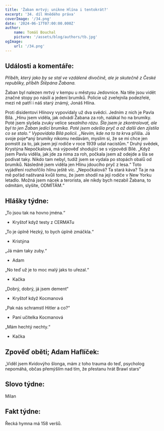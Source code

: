 ```yaml
---
title: 'Žaban mrtvý; unikne Hlína i tentokrát?'
excerpt: '34. díl Hnědého práva'
coverImage: '/34.png'
date: '2024-06-17T07:00:00.000Z'
author:
    name: Tomáš Bouchal
    picture: '/assets/blog/authors/tb.jpg'
ogImage:
    url: '/34.png'
---
```

## **Události a komentáře:**

_Příběh, který jako by se stal ve vzdálené divočině, ale je skutečně z České
republiky, příběh Štěpána Žabana._

Žaban byl nalezen mrtvý v kempu u městysu Jedovnice. Na těle jsou vidět
značné stopy po násilí a jedení brumíků. Policie už zveřejnila podezřelé,
mezi ně patří i náš starý známý, Jonáš Hlína.

Proti disidentovi Hlínovy vypovídaly už dva svědci. Jedním z nich je Pavla
Bílá. „Hínu jsem viděla, jak odvádí Žabana za roh, nalákal ho na brumíky.
Poté jsem slyšela zvuky velice sex*alního rázu. Šla jsem je zkontrolovat, ale
byl to jen Žaban jedící brumíka. Poté jsem odešla pryč a až další den zjistila
co se stalo.“ Vypovídala Bílá policii. „Nevim, kde na to ta k*rva přišla. Já
svoje poje*aný brumíky nikomu nedávám, myslim si, že se mi chce jen
pomstít za to, jak jsem její rodiče v roce 1939 udal nacistům.“ Druhý svědek,
Krystýna Nepočkalová, má výpověď shodující se s výpovědí Bílé. „Když jsem
Pavlu viděla, jak jde za nima za roh, počkala jsem až odejde a šla se podívat
taky. Nikdo tam nebyl, tudíž jsem se vydala po stopách obalů od brumíků.
Následně jsem viděla jen Hlínu jdoucího pryč z lesa.“ Toto vyjádření
rozhořčilo hlínu ještě víc. „Nepočkalová? Ta stará káva? Ta je na mě pořád
naštvaná kvůli tomu, že jsem shodil na její rodiče v New Yorku letadlo.
Možná jsem nácek a terorista, ale nikdy bych nezabil Žabana, to odmítám,
slyšíte, ODMÍTÁM.“

## **Hlášky týdne:**

„To jsou tak na hovno jména.“

- Kryštof když testy z CERMATu

„To je úplně Hezký, to bych úplně zmáčkla.“

- Kristýna

„Já mám taky zuby.“

- Adam

„No teď už je to moc malý jaks to uřezal.“

- Kačka

„Dobrý, dobrý, já jsem dement“

- Kryštof když Kocmanová

„Pak nás schramstl Hitler a co?“

- Paní učitelka Kocmanová

„Mám hechtý nechty.“

- Kačka

## **Zpověď oběti; Adam Haflíček:**

„Viděl jsem Kvidovýho šlonga, mám z toho trauma do teď, psycholog
nepomáhá, občas přemýšlím nad tím, že přestanu hrát Brawl stars“

## **Slovo týdne:**

Milan

## **Fakt týdne:**

Řecká hymna má 158 veršů.